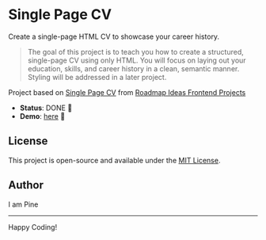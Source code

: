 # Single Page CV

Create a single-page HTML CV to showcase your career history.

> The goal of this project is to teach you how to create a structured, single-page CV using only HTML. You will focus on laying out your education, skills, and career history in a clean, semantic manner. Styling will be addressed in a later project.

Project based on [Single Page CV][single-page-cv] from [Roadmap Ideas Frontend Projects][roadmap-frontend-projects]

-   **Status**: DONE 🎉
-   **Demo**: [here][demo-link] 🚀

## License

This project is open-source and available under the [MIT License](https://opensource.org/licenses/MIT).

## Author

I am Pine

---

Happy Coding!

[roadmap-frontend-projects]: https://roadmap.sh/frontend/projects
[single-page-cv]: https://roadmap.sh/projects/single-page-cv
[demo-link]: https://pine1611.github.io/frontend-projects/01-single-page-cv/public
